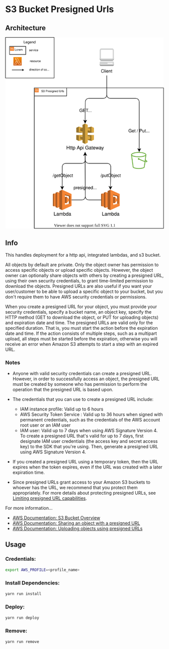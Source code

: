 # S3 Bucket Presigned Urls

## Architecture

<p align="center">
  <img src="/architecture-diagram.drawio.svg" />
</p>


## Info 

This handles deployment for a http api, integrated lambdas, and s3 bucket.

All objects by default are private. Only the object owner has permission to access specific objects or upload specific objects. However, the object owner can optionally share objects with others by creating a presigned URL, using their own security credentials, to grant time-limited permission to download the objects. Presigned URLs are also useful if you want your user/customer to be able to upload a specific object to your bucket, but you don't require them to have AWS security credentials or permissions.

When you create a presigned URL for your object, you must provide your security credentials, specify a bucket name, an object key, specify the HTTP method (GET to download the object, or PUT for uploading objects) and expiration date and time. The presigned URLs are valid only for the specified duration. That is, you must start the action before the expiration date and time. If the action consists of multiple steps, such as a multipart upload, all steps must be started before the expiration, otherwise you will receive an error when Amazon S3 attempts to start a step with an expired URL.

### Notes

- Anyone with valid security credentials can create a presigned URL. However, in order to successfully access an object, the presigned URL must be created by someone who has permission to perform the operation that the presigned URL is based upon.

- The credentials that you can use to create a presigned URL include:
  - IAM instance profile: Valid up to 6 hours
  - AWS Security Token Service : Valid up to 36 hours when signed with permanent credentials, such as the credentials of the AWS account root user or an IAM user
  - IAM user: Valid up to 7 days when using AWS Signature Version 4. To create a presigned URL that's valid for up to 7 days, first designate IAM user credentials (the access key and secret access key) to the SDK that you're using. Then, generate a presigned URL using AWS Signature Version 4.

- If you created a presigned URL using a temporary token, then the URL expires when the token expires, even if the URL was created with a later expiration time.

- Since presigned URLs grant access to your Amazon S3 buckets to whoever has the URL, we recommend that you protect them appropriately. For more details about protecting presigned URLs, see [Limiting presigned URL capabilities](https://docs.aws.amazon.com/AmazonS3/latest/userguide/using-presigned-url.html#PresignedUrlUploadObject-LimitCapabilities).

For more information...
- [AWS Documentation: S3 Bucket Overview](https://docs.aws.amazon.com/AmazonS3/latest/userguide/UsingBucket.html)
- [AWS Documentation: Sharing an object with a presigned URL](https://docs.aws.amazon.com/AmazonS3/latest/userguide/ShareObjectPreSignedURL.html)
- [AWS Documentation: Uploading objects using presigned URLs](https://docs.aws.amazon.com/AmazonS3/latest/userguide/PresignedUrlUploadObject.html)


## Usage 

### Credentials:
```bash
export AWS_PROFILE=<profile_name>
```

### Install Dependencies:

```bash
yarn run install
```

### Deploy:

```bash
yarn run deploy
```

### Remove:

```bash
yarn run remove
```
